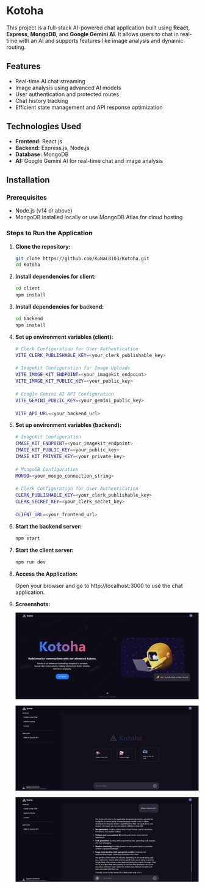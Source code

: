 # Kotoha

This project is a full-stack AI-powered chat application built using **React**, **Express**, **MongoDB**, and **Google Gemini AI**. It allows users to chat in real-time with an AI and supports features like image analysis and dynamic routing.

## Features

- Real-time AI chat streaming
- Image analysis using advanced AI models
- User authentication and protected routes
- Chat history tracking
- Efficient state management and API response optimization

## Technologies Used

- **Frontend:** React.js
- **Backend:** Express.js, Node.js
- **Database:** MongoDB
- **AI:** Google Gemini AI for real-time chat and image analysis

## Installation

### Prerequisites

- Node.js (v14 or above)
- MongoDB installed locally or use MongoDB Atlas for cloud hosting

### Steps to Run the Application

1. **Clone the repository:**

   ```bash
   git clone https://github.com/KuNaL8103/Kotoha.git
   cd Kotoha

   ```

2. **Install dependencies for client:**

   ```bash
   cd client
   npm install

   ```

3. **Install dependencies for backend:**

   ```bash
   cd backend
   npm install

   ```

4. **Set up environment variables (client):**

   ```bash
   # Clerk Configuration for User Authentication
   VITE_CLERK_PUBLISHABLE_KEY=<your_clerk_publishable_key>

   # ImageKit Configuration for Image Uploads
   VITE_IMAGE_KIT_ENDPOINT=<your_imagekit_endpoint>
   VITE_IMAGE_KIT_PUBLIC_KEY=<your_public_key>

   # Google Gemini AI API Configuration
   VITE_GEMINI_PUBLIC_KEY=<your_gemini_public_key>

   VITE_API_URL=<your_backend_url>

   ```

5. **Set up environment variables (backend):**

   ```bash
   # ImageKit Configuration
   IMAGE_KIT_ENDPOINT=<your_imagekit_endpoint>
   IMAGE_KIT_PUBLIC_KEY=<your_public_key>
   IMAGE_KIT_PRIVATE_KEY=<your_private_key>

   # MongoDB Configuration
   MONGO=<your_mongo_connection_string>

   # Clerk Configuration for User Authentication
   CLERK_PUBLISHABLE_KEY=<your_clerk_publishable_key>
   CLERK_SECRET_KEY=<your_clerk_secret_key>

   CLIENT_URL=<your_frontend_url>

   ```

6. **Start the backend server:**

   ```bash
   npm start

   ```

7. **Start the client server:**

   ```bash
   npm run dev

   ```

8. **Access the Application:**

   Open your browser and go to http://localhost:3000 to use the chat application.

9. **Screenshots:**

   ![screenshot](client/public/Screenshot%20(1).png)

   ![screenshot](client/public/Screenshot%20(2).png)

   ![screenshot](client/public/Screenshot%20(3).png)

